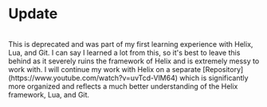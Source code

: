 # Update
<br>
This is deprecated and was part of my first learning experience with Helix, Lua, and Git. I can say I learned a lot from this, so it's best to leave this behind as it severely ruins the framework of Helix and is extremely messy to work with. I will continue my work with Helix on a separate [Repository](https://www.youtube.com/watch?v=uvTcd-VlM64) which is significantly more organized and reflects a much better understanding of the Helix framework, Lua, and Git.
